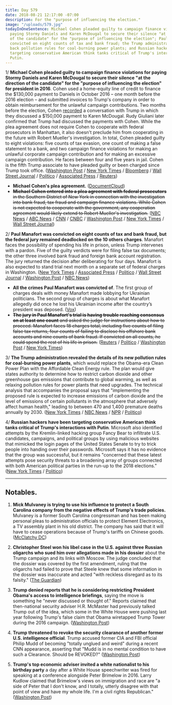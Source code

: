 ```yaml
---
title: Day 579
date: 2018-08-21 12:17:00 -07:00
description: For the "purpose of influencing the election."
image: "/uploads/579.jpg"
todayInOneSentence: Michael Cohen pleaded guilty to campaign finance violations for
  paying Stormy Daniels and Karen McDougal to secure their silence "at the direction
  of the candidate" for the "purpose of influencing the election"; Paul Manafort was
  convicted on eight counts of tax and bank fraud; the Trump administration rolled
  back pollution rules for coal-burning power plants; and Russian hackers have been
  targeting conservative American think tanks critical of Trump's interactions with
  Putin.
---
```


1/ **Michael Cohen pleaded guilty to campaign finance violations for paying Stormy Daniels and Karen McDougal to secure their silence "at the direction of the candidate" for the "purpose of influencing the election" for president in 2016**. Cohen used a home-equity line of credit to finance the $130,000 payment to Daniels in October 2016 – one month before the 2016 election – and submitted invoices to Trump's company in order to obtain reimbursement for the unlawful campaign contributions. Two months before the election, Cohen [recorded](https://whatthefuckjusthappenedtoday.com/2018/07/20/day-547/) a conversation with Trump in which they discussed a $150,000 payment to Karen McDougal. Rudy Giuliani later confirmed that Trump had discussed the payments with Cohen. While the plea agreement does not require Cohen to cooperate with federal prosecutors in Manhattan, it also doesn't preclude him from cooperating in the future with Robert Mueller's investigation. In total, Cohen pleaded guilty to eight violations: five counts of tax evasion, one count of making a false statement to a bank, and two campaign finance violations for making an unlawful corporate campaign contribution and for making an excessive campaign contribution. He faces between four and five years in jail. Cohen is the fifth Trump associate to have pleaded guilty or been charged since Trump took office. ([Washington Post](https://www.washingtonpost.com/world/national-security/trumps-longtime-lawyer-michael-cohen-is-in-plea-discussions-with-federal-prosecutors-according-to-a-person-familiar-with-the-matter/2018/08/21/5fbd7f34-8510-11e8-8553-a3ce89036c78_story.html) / [New York Times](https://www.nytimes.com/2018/08/21/nyregion/michael-cohen-plea-deal-trump.html) / [Bloomberg](https://www.bloomberg.com/news/articles/2018-08-21/former-trump-lawyer-michael-cohen-reaches-plea-deal-abc-news) / [Wall Street Journal](https://www.wsj.com/articles/michael-cohen-to-plead-guilty-to-criminal-charges-1534875978) / [Politico](https://www.politico.com/story/2018/08/21/michael-cohen-strikes-plea-deal-with-prosecutors-790646) / [Associated Press](https://apnews.com/74aaf72511d64fceb1d64529207bde64/AP-sources:-Cohen-pleading-to-bank,-campaign-finance-fraud) / [Reuters](https://www.reuters.com/article/us-usa-trump-russia-cohen/former-trump-lawyer-cohen-discussing-plea-deal-with-u-s-prosecutors-nbc-news-idUSKCN1L61PD))

* **Michael Cohen's plea agreement.** ([DocumentCloud](https://www.documentcloud.org/documents/4779494-6adf63af-308a-4336-ae15-7bface27ba42.html#document/p1)) 
* ~~**Michael Cohen entered into a plea agreement with federal prosecutors** in the Southern District of New York in connection with the investigation into bank fraud, tax fraud and campaign finance violations. While Cohen is not expected to cooperate with the government, any cooperation agreement would likely extend to Robert Mueller's investigation.~~ ([NBC News](https://www.nbcnews.com/news/crime-courts/ex-trump-lawyer-michael-cohen-discussing-plea-deal-prosecutors-n902571) / [ABC News](https://abcnews.go.com/Politics/michael-cohen-president-trumps-longtime-personal-attorney-reaches/story?id=57310974) / [CNN](https://www.cnn.com/2018/08/21/politics/michael-cohen-plea-deal-talks/index.html) / [CNBC](https://www.cnbc.com/2018/08/21/former-trump-lawyer-michael-cohen-exploring-possible-plea-deal.html) / [Washington Post](https://www.washingtonpost.com/world/national-security/trumps-longtime-lawyer-michael-cohen-is-in-plea-discussions-with-federal-prosecutors-according-to-a-person-familiar-with-the-matter/2018/08/21/5fbd7f34-8510-11e8-8553-a3ce89036c78_story.html) / [New York Times](https://www.nytimes.com/2018/08/21/nyregion/michael-cohen-plea-deal-trump.html) / [Wall Street Journal](https://www.wsj.com/articles/michael-cohen-to-plead-guilty-to-criminal-charges-1534875978))

2/ **Paul Manafort was convicted on eight counts of tax and bank fraud, but the federal jury remained deadlocked on the 10 others charges**. Manafort faces the possibility of spending his life in prison, unless Trump intervenes with a pardon. Five of the guilty verdicts were for filing false tax documents; the other three involved bank fraud and foreign bank account registration. The jury returned the decision after deliberating for four days. Manafort is also expected to stand trial next month on a separate set of federal charges in Washington. ([New York Times](https://www.nytimes.com/2018/08/21/us/politics/paul-manafort-trial-verdict.html) / [Associated Press](https://apnews.com/c5cfc66180a740a28b2d1dd25c76849d/Ex-Trump-campaign-chairman-Paul-Manafort-guilty-of-8-charges) / [Politico](https://www.politico.com/story/2018/08/21/paul-manafort-verdict-updates-790591) / [Wall Street Journal](https://www.wsj.com/articles/paul-manafort-jury-trial-verdict-day4-1534861860) / [Washington Post](https://www.washingtonpost.com/world/national-security/manafort-jury-suggests-it-cannot-come-to-a-consensus-on-a-single-count/2018/08/21/a2478ac0-a559-11e8-a656-943eefab5daf_story.html) / [NBC News](https://www.nbcnews.com/news/all/manafort-convicted-8-counts-n901231))

* **All the crimes Paul Manafort was convicted of**. The first group of charges deals with money Manafort made lobbying for Ukrainian politicians. The second group of charges is about what Manafort allegedly did once he lost his Ukrainian income after the country’s president was deposed. ([Vox](https://www.vox.com/2018/8/21/17692626/manafort-guilty-charges-verdict))
* ~~**The jury in Paul Manafort's trial is having trouble reaching consensus on at least one count** and asked the judge for instructions about how to proceed. Manafort faces 18 charges total, including five counts of filing false tax returns, four counts of failing to disclose his offshore bank accounts and nine counts of bank fraud. If convicted on all counts, he could spend the rest of his life in prison.~~ ([Reuters](https://www.reuters.com/article/us-trump-russia-manafort/judge-encourages-manafort-jury-to-reach-unanimous-consensus-idUSKCN1L60WU) / [Politico](https://www.politico.com/story/2018/08/21/paul-manafort-verdict-updates-790591) / [Washington Post](https://www.washingtonpost.com/world/national-security/manafort-jury-suggests-it-cannot-come-to-a-consensus-on-a-single-count/2018/08/21/a2478ac0-a559-11e8-a656-943eefab5daf_story.html) / [New York Times](https://www.nytimes.com/2018/08/21/us/politics/paul-manafort-trial.html))

3/ **The Trump administration revealed the details of its new pollution rules for coal-burning power plants**, which would replace the Obama-era Clean Power Plan with the Affordable Clean Energy rule. The plan would give states authority to determine how to restrict carbon dioxide and other greenhouse gas emissions that contribute to global warming, as well as relaxing pollution rules for power plants that need upgrades. The technical analysis that accompanies the proposal says that "implementing the proposed rule is expected to increase emissions of carbon dioxide and the level of emissions of certain pollutants in the atmosphere that adversely affect human health," leading to between 470 and 1,400 premature deaths annually by 2030. ([New York Times](https://www.nytimes.com/2018/08/21/climate/epa-coal-pollution-deaths.html) / [NBC News](https://www.nbcnews.com/politics/white-house/trump-plan-rolls-back-obama-s-coal-emission-standards-n902481) / [NPR](https://www.npr.org/2018/08/21/639396683/trump-moves-to-let-states-regulate-coal-plant-emissions) / [Politico](https://www.politico.com/story/2018/08/21/trump-issues-rollback-of-obamas-biggest-climate-rule-790226))

4/ **Russian hackers have been targeting conservative American think tanks critical of Trump's interactions with Putin**. Microsoft also identified attempts by the Kremlin-linked hacking group Fancy Bear to infiltrate U.S. candidates, campaigns, and political groups by using malicious websites that mimicked the login pages of the United States Senate to try to trick people into handing over their passwords. Microsoft says it has no evidence that the group was successful, but it remains "concerned that these latest attempts pose security threats to a broadening array of groups connected with both American political parties in the run-up to the 2018 elections." ([New York Times](https://www.nytimes.com/2018/08/21/us/politics/russia-cyber-hack.html) / [Politico](https://www.politico.com/story/2018/08/21/russia-cyberattacks-microsoft-fancy-bear-790211))

---

## Notables.

1. **Mick Mulvaney is trying to use his influence to protect a South Carolina company from the negative effects of Trump's trade policies.** Mulvaney is a former South Carolina congressman and has been making personal pleas to administration officials to protect Element Electronics, a TV assembly plant in his old district. The company has said that it will have to cease operations because of Trump's tariffs on Chinese goods. ([McClatchy DC](https://www.mcclatchydc.com/news/politics-government/article217018380.html))

2. **Christopher Steel won his libel case in the U.S. against three Russian oligarchs who sued him over allegations made in his dossier** about the Trump campaign and its links with Moscow. The judge concluded that the dossier was covered by the first amendment, ruling that the oligarchs had failed to prove that Steele knew that some information in the dossier was inaccurate and acted "with reckless disregard as to its falsity." ([The Guardian](https://www.theguardian.com/us-news/2018/aug/21/author-of-trump-russia-dossier-wins-libel-case-in-us-court-christopher-steele))

3. **Trump denied reports that he is considering restricting President Obama's access to intelligence briefings**, saying the move is something he "never discussed or thought of." Reports claimed that then-national security adviser H.R. McMaster had previously talked Trump out of the idea, which some in the White House were pushing last year following Trump's false claim that Obama wiretapped Trump Tower during the 2016 campaign. ([Washington Post](https://www.washingtonpost.com/politics/trump-denies-report-that-he-considered-restricting-obamas-intelligence-briefings/2018/08/21/1b0fe466-a532-11e8-8fac-12e98c13528d_story.html?utm_term=.8ffa5ece14b9))

4. **Trump threatened to revoke the security clearance of another former U.S. intelligence official**. Trump accused former CIA and FBI official Philip Mudd of becoming "totally unglued and weird" during a recent CNN appearance, asserting that "Mudd is in no mental condition to have such a Clearance. Should be REVOKED?" ([Washington Post](https://www.washingtonpost.com/politics/trump-threatens-clearance-of-former-official-after-seeing-him-in-heated-tv-debate/2018/08/21/3917e034-a529-11e8-8fac-12e98c13528d_story.html))

5. **Trump's top economic adviser invited a white nationalist to his birthday party** a day after a White House speechwriter was fired for speaking at a conference alongside Peter Brimelow in 2016. Larry Kudlow claimed that Brimelow's views on immigration and race are "a side of Peter that I don't know, and I totally, utterly disagree with that point of view and have my whole life. I'm a civil rights Republican." ([Washington Post](https://www.washingtonpost.com/politics/trump-adviser-larry-kudlow-hosted-publisher-of-white-nationalists-at-his-home/2018/08/21/f418a76c-a55e-11e8-8fac-12e98c13528d_story.html))
